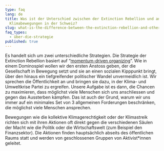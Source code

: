 ```yaml
---
type: faq
lang: de
title: Was ist der Unterschied zwischen der Extinction Rebellion und anderen
  Klimabewegungen in der Schweiz?
slug: what-is-the-difference-between-the-extinction-rebellion-and-other-climate-movements-in-Switzerland
faq_types:
  - über-die-strategie
published: true
---
```

Es handelt sich um zwei unterschiedliche Strategien. Die Strategie der Extinction Rebellion basiert auf “[momentum-driven organizing](https://by2020weriseup.net/assets/presentations/Presentation-momentum-driven-organising-EN.pdf)”. Wie in einem Dominospiel wollen wir den ersten Anstoss geben, der die Gesellschaft in Bewegung setzt und sie an einen sozialen Kipppunkt bringt, über den hinaus ein tiefgreifender politischer Wandel unvermeidlich ist. Wir sprechen die Öffentlichkeit an und bringen sie dazu, in der Klima- und Umweltkrise Partei zu ergreifen. Unsere Aufgabe ist es dann, die Chancen zu maximieren, dass möglichst viele Menschen sich uns anschliessen und gegen das Aussterben kämpfen. Das ist auch der Grund, warum wir uns immer auf ein minimales Set von 3 allgemeinen Forderungen beschränken, die möglichst viele Menschen ansprechen.

Bewegungen wie die kollektive Klimagerechtigkeit oder der Klimastreik richten sich mit ihren Aktionen oft direkt gegen die verschiedenen Säulen der Macht wie die Politik oder die Wirtschaftswelt (zum Beispiel den Finanzsektor). Die Aktionen finden hauptsächlich abseits des öffentlichen Raums statt und werden von geschlossenen Gruppen von Aktivist*innen geleitet.
